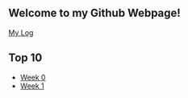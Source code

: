 ## Welcome to my Github Webpage!


[My Log](TXT/mylog.txt)
<br>
## Top 10
* [Week 0](W00/)
* [Week 1](W01/)

